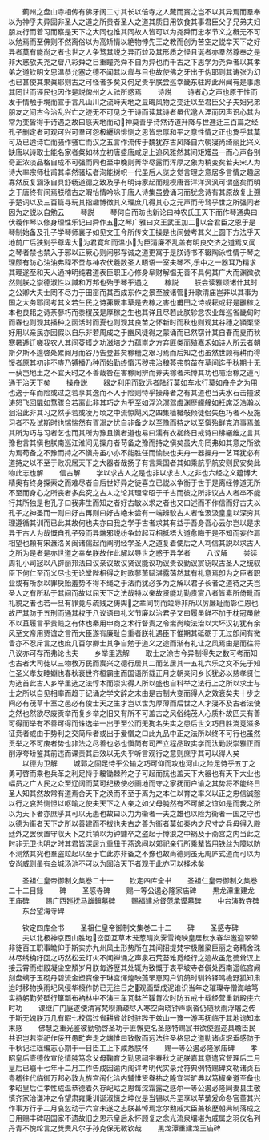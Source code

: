 <!-- { "loadSidebar": true } -->
　　蓟州之盘山寺相传有佛牙阔二寸其长以倍寺之人藏而寳之岂不以其异焉而羣奉以为神乎夫异固非圣人之道之所贵者圣人之道其质日用饮食其事君臣父子兄弟夫妇朋友行而着习而察是天下之大同也惟其同故人皆可以为尧舜而忠孝节义之槪无不可以勉焉而至佛则不然离俗以为高矫情以絶物悖先王之教而创为苦空之説举天下之好异者莫有能尚之者也世之人争骛其説之异而竝及其形质之怪且诞者亦羣然尊奉之是非大惑欤夫尧之睂八彩舜之目重瞳尧舜不自为异也而千古之下思学为尧舜者以其孝弟之道钦明文思温恭允塞之德不闻其以睂与目也故使佛之牙出于伪耶则其诪张为幻也已甚使其果眞耶则古之可怪者多矣又何足贵乎朕尝巡幸畿东驻跸此州闻有是事虑其罔世而诬民也因作是説俾州之人祛所惑焉
　　诗説
　　诗者心之声也原于性而发于情触于境而宣于言凡山川之流峙天地之显晦风物之变迁以至君臣父子夫妇兄弟朋友之间古今治乱兴亡之迹无不可见之于诗而读其诗者虽代邈人湮而因声识心其为常为变皆得于诗遇之故曰感天地而动神莫善乎诗然诗道升降与世逓迁三百篇之经孔子删定者可观可兴可羣可怨极纒绵悱恻之思皆忠厚和平之意性情之正也夐乎其莫可及已迨诗亡而骚作骚亡而汉之五言作流传于魏犹存古风降自六朝寖尚绮丽比兴义缺唐以诗取士能名家者粲如林立初唐盛唐咸足上追风雅然其间矩矱虽一而心声各别奇正浓淡品格自成不可强而同也至中晚则菁华尽露而浑厚之象为稍变矣若夫宋人为诗大率宗师杜甫其卓然骚坛者洵能树帜一代虽后人览之觉言理之意居多言情之趣居寡然反复涵泳自具舒畅道德之致及乎有明诗家起而规模唐音洋洋沨沨可谓盛矣而明之于唐终有间焉朕稽古之暇怡情吟咏于唐人诗集虽尝诵习而犹念诗有其原故复上遡乎楚词以及三百篇寻玩其指趣博徴其义理庶几得其心之元声而毋骛乎世之所强同者因为之説以自勉云
　　琴説
　　琴何自而昉也新论曰神农氏王天下而作琴通典曰伏羲作琴以修身理性乐记曰舜作五之琴广雅曰文王武王加二以合君臣之恩于是琴制始备及孔子学琴师襄子如见文王今所传文王操是也间尝考其义上圆下方法乎天地前广后狭别乎尊卑大为君寛和而温小为臣清廉不乱盖有明良交济之道焉又闻之琴者禁也禁入于邪以正厥心则闲邪存诚之道更寓于是朕诗书不辍陶泳性情于琴之理颇有防心油油弗释不啻与神农伏羲数圣人晤语一室夫琴不乐中之一器耳乃精求其理遂至和天人通神明纯君道表臣职正心修身阜财解愠无善不具何其广大而渊微欤然则朕之崇德淑性以諴和万邦也殆于琴乎遇之
　　稼説
　　朕尝读雅颂诸什其时之公卿大夫士罔不尽力于田亩而其西成东作之景至被诸管升歌清庙岂非以其事为国之大务耶间考其义若生民之诗茀厥丰草是去稼之害也甫田之诗或耘或耔是雝稼之本也良耜之诗荼蓼朽而黍稷茂是厚稼之生也其详且尽若此朕轸念农业毎巡省畿甸时而春也则观其播种之函活时而夏也则观其良苗之怀新时而秋也则观其谷穗之頴栗坚好用以亲民亦因假以自乐非若周成之于豳风徒得之蒙诵而已然窃计其自春而夏而秋寒暑逓迁嗟我农人其间芟矱之功滋培之力蕴崇之方弃匪类而殖嘉禾如诗人所云者朝斯夕斯不遑啓处累阅月而谷乃告登甚矣稼穯之艰习焉而后知之也虽然世顾有耕而得馁者原其初非不庤乃镈播乃种而始勤终惰汚秽弗治稂莠弗剪苗在草间迄乎秋期十无一获岂地土之不宜天时之不善哉咎在害稼罔辨而养夫稼者未博其功也噫治稼之道可通于治天下矣
　　操舟説
　　器之利用而致远者陆行莫如车水行莫如舟舟之为用也逸于车而险或过之若享其逸而不入于险则恃乎操舟者之有其道也当夫水石击撞波涛怒飞回颿如骛骤合若离此非其巧之为乎至如浮沧溟驾虞渊歴艨艟如衽席泛浩瀚以洄沿此非其习之然乎若或凌万顷之中流惊飓风之四集樯檝敧倾徒侣失色巧者不及施习者不及试斯时也惴惴然有胥溺之忧自非备之以至豫而持之以至愼殆鲜克济事焉盖其所为巧与习者艺也而其所为豫且愼者道也易曰濡有衣袽终日戒诗曰绋纚维之言其豫也言其愼也朕南巡江淮间见操舟者苟备之豫而持之愼矣虽大舟罔弗如其意之所欲为焉苟备之不豫而持之不愼舟虽小亦不能胜任而愉快也夫舟一器操舟一艺耳犹必有道持之以不至于败况居天下之大器者哉扬子有言乘国者其如乘航乎航安则民安矣此物此志也解
　　信古解
　　学以求古人之是也非以求古人之非也六经之义蕴博大精奥有终身探索之而难尽者自后世好异之徒喜立已説以争衡于世于是离经悖道无所不至而身心之所丧者多矣究之古人之论其理常昭于千古而彼之所非议古人者卒不能行其所独是也孔子曰我非生而知之者好古敏以求之者也又曰述而不作信而好古夫以孔子之神圣而一则曰好古再则曰好古絶未尝有一端辨駮古人者惟汲汲皇皇以深穷其理遵循其训而已此其故何也夫亦曰我之学于古者求其有益于吾身吾心云尔岂以是求异于古人为哉慨自孔子殁而异端邪説纷争竝起互相抵牾大道愈晦于是不知而妄作肩相望也頼有宋濂洛关闽诸儒起而阐明经学圣人之道复着使后之人笃信其説以求古人之所为是者是亦世道之幸矣朕故作此解以导世之惑于异学者
　　八议解
　　尝读周礼小司宼以八辟丽邦法曰议亲议故议贤议能议功议贵议勤议賔窃叹古圣人之统驭臣下何仁至而义尽也无论堂陛相得之时歌蓼萧赋湛露蔼然其有礼意焉卽为之臣者职业或有所忝以罪戾贻羞势不得不绳之于法而犹必多为之解以君子长者之道待之夫岂圣人之有所私于其间而故以屈天下之法哉特以亲故贤能功勤贵賔八者皆素所倚毗而礼貌之者也若一旦有罪竟与疏贱之俦舆之辈同罚而竝辱非所以厉廉耻而彰仁恩也故严其防于五刑而通其权于八议语曰礼义节廉以治君子又曰履虽鲜不加于枕冠虽敝不以苴履言乎贵贱之有体也秦用申商之术行督责之令耑尚峻法治以大坏汉初犹有余风至文帝用贾谊之言而大臣遂有廉耻自重者朕礼遇臣下惟期其砥砺于无过卽间有微眚亦不忍斥言之也庶几百尔卿士其争自勉于道义之途而渐有礼让之风焉由是而往将八议亦可存而弗论也夫
　　乡举里选解
　　取士之涂古今异制得失之数可考而知也古者大司徒以三物教万民而賔兴之德行居其二而艺居其一五礼六乐之文不先于知仁圣义孝友睦婣也春秋衰世齐桓霸主而国语所载正月之朝亲问乡长犹必以慈孝贤仁为选首此古人乡举里选之法惇本而崇实得人所以盛也自科举之法行上之所以求士与士之所以自见相率而趋于记诵之学文辞之末由是古制大变而得人之效衰矣夫十步之间必有茂草十室之邑必有俊士天之生才岂以世为厚薄而后世之人才寖不及古者法使之然也然欲尽废贡举而复乡举之旧又有所不可盖古之风俗纯茂人心质朴故匹夫有善可得而举有不善可得而诛选举一出于至公而无狥名失实之患后世文巧日胜浇竞滋多征贲者或由于势利之交简斥者或出于爱憎之口此九品中正之法所以终不可行也虽然贡举之不可废者势也非法之尽善也必也愼简有司严立程品取实学而汰勦説崇雅正而削浮夸矫鉴其前违而课责其后效以无失乎听言观行之意则庶乎其可以得人矣
　　以德为卫解
　　城郭之固足恃乎公输之巧可仰而攻也河山之险足恃乎五丁之勇可啓而乘也兵革之利足恃乎耰锄棘矜之子可起而抗也盖天下大器也有天下大业也幅员之广人民之众至辽阔而莫可纪极使必画地而守之家抚而户谕之其势将不能终日圣人知其然故常有道焉合天下之涣而不至于离为之本仁以育之率义以正之忠信诚慤以行之哀矜恻怛以呕喻之使夫天下之人亲之如父母肫然有不可解之谊如是而我之所以为天下者亦庶乎其可以无患也故曰以力为衞者一夫之雄也以险为衞者一国之守也以德为衞者天下之所以善建而不拔也夫古之善为衞者莫如秦内之尺寸之兵毋得入殿廷外之罢侯置守収天下之兵销以为钟鐻卒之盗起于博浪之中祸及于斋宫之内当此之时非无卫也明之时其君皆深居九重狃于燕逸间以郊祀亲行所乘辇皆用铁丝为障以防不测然其究也羣盗竝起以至于亡此亦非备之不豫也故尚德则虽无周庐式道而可以为安尚威则虽有金城汤池不可以为固治天下者观于此亦可以择术矣








　　圣祖仁皇帝御制文集巻二十一
　　钦定四库全书
　　圣祖仁皇帝御制文集巻二十二目録
　　碑
　　圣感寺碑
　　赐一等公遏必隆家庙碑
　　黒龙潭重建龙王庙碑
　　赐广西廵抚马雄鎭墓碑
　　赐福建总督范承谟墓碑
　　中台演教寺碑
　　东台望海寺碑






　　钦定四库全书
　　圣祖仁皇帝御制文集巻二十二
　　碑
　　圣感寺碑
　　夫以北极神京西山胜地峦回互草木茏葱晴岚霁雪掩映皇居秋水春华邀迎翠辇非徒百工职事瞻仰于斯实亦九州风土形势所在其间招提梵宇极雕梁巨丽之竒精舍珠林尽绣桷纡回之巧然松云灯火不闻禅诵之声泉石荒苔难觅经行之迹故虽危甍耸汉上接云霄而绀殿凝尘空頽岁月朕毎游歴其处辄为致慨于衷平坡寺者僻处西南遥临宫阙刻盘螭于玉砌丹碧流金塑寳像于琳宫煇煌映藻罘罳网户饥鸽时驯铃铎鸣檐野狐知肃迨时移物换雨圮风侵华榱作防已无往日之观画壁成泥谁识当年之璀璨寺僧海岫笃实持躬勤劳砥行箪瓢布衲林中不演三车瓦鉢芒鞵胷次时防五戒十载经营重新殿庑六时功
　　课继广门庭遂使清宵梵呗萧疎尽入寒空向晓钟声飒沓仍随秋雨浮屠之传于斯无媿朕万几有暇七校偶过省耕省敛时驻跸于兹山一豫一游再抚临于其地询知本末感
　　佛慧之重光鉴彼勤劬啓圣功于匪懈更名圣感特赐宸书欲使遐迩具瞻臣民共识岂若崇祀作佞开愚甿奔走之端惟曰致敬而远法往圣格思之道勒诸贞珉垂感防于千秋记注瑶编志心期于一日臣工上下咸悉朕怀
　　赐一等公遏必隆家庙碑
　　孝昭皇后壸德攸宣伦情肫笃念父母鞠育之勤思祠宇春秋之祀朕嘉其意遣官督理后二月皇后已崩十七年十二月工作告成因谕内阁详考明代实录允符典例特赐碑文勒诸贞石粤稽往代临御万邦必敦九族宫闱化洽内辅惟贤眷祐之隆宜崇旷典以笃椒亲道至备也孝昭皇后仁孝性成温恭德着久存屺岵之思每深霜露之感尔一等公遏必隆同妻县主敬慎齐家洽谦冲之令望肃雍秉训诞淑慎之坤仪是当锡以丹垩享以苹蘩爰命冬官董其兴作事方行乎二月哀忽动于六宫未遂之志朕甚悼焉念尔勲戚大臣兼核歴朝典制落成之日用赐丰碑昭国家不遗故旧之恩示皇后永怀顾复之念光流泉壤堪为戚属之羽仪名列丹青不愧纶言之奬赉凡尔子孙克保无斁钦哉
　　黒龙潭重建龙王庙碑
